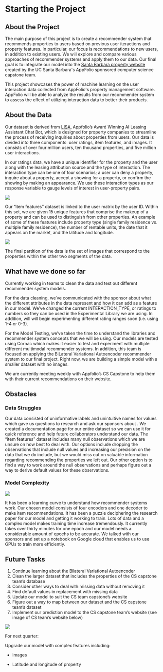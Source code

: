 # Starting the Project #

## About the Project ##

The main purpose of this project is to create a recommender system that recommends properties to users based on previous user iteractions and property features. In particular, our focus is recommendations to new users, in addition to existing users. We will explore and compare various approaches of recommender systems and apply them to our data. Our final goal is to integrate our model into the [Santa Barbara property website](https://realm-ucsb.herokuapp.com/) created by the UC Santa Barbara's AppFolio sponsored computer science capstone team. 

This project showcases the power of machine learning on the user interaction data collected from AppFolio's property management software. AppFolio will be able to analyze the results from our recommender system to assess the effect of utilizing interaction data to better their products.

## About the Data ##

Our dataset is derived from [LISA](https://www.google.com/url?q=https://www.appfolio.com/news/appFolio-launches-new-ai-leasing-assistant-and-utility-management-offerings&sa=D&source=docs&ust=1644542468101327&usg=AOvVaw0I_O2jmUD38PsniHSAt-e_), Appfolio’s Award Winning AI Leasing Assistant Chat Bot, which is designed for property companies to streamline the process of receiving inquiries about properties from users. Our data is divided into three components: user ratings, item features, and images. It consists of over four million users, ten thousand properties, and five million user interactions.

In our ratings data, we have a unique identifier for the property and the user along with the leasing attribution source and the type of interaction. The interaction type can be one of four scenarios; a user can deny a property, inquire about a property, accept a showing for a property, or confirm the showing by making an appearance. We use these interaction types as our response variable to gauge levels of interest in user-property pairs.

![](https://cdn.discordapp.com/attachments/927701734791458819/941495489126350858/Screen_Shot_2022-02-10_at_4.46.47_PM.png)

Our “item features” dataset is linked to the user matrix by the user ID. Within this set, we are given 15 unique features that comprise the makeup of a property and can be used to distinguish from other properties. An example of some of these features include property type (single family residence vs. multiple family residence), the number of rentable units, the date that it appears on the market, and the latitude and longitude.

![](https://cdn.discordapp.com/attachments/927701734791458819/941487837692452924/Screen_Shot_2022-02-10_at_4.16.14_PM.png)

The final partition of the data is the set of images that correspond to the properties within the other two segments of the data.


## What have we done so far ##

Currently working in teams to clean the data and test out different recommender system models. 

For the data cleaning, we’ve communicated with the sponsor about what the different attributes in the data represent and how it can add as a feature in our model. We’ve changed the current INTERACTION_TYPE, or ratings to numbers so they can be used in the Experimental Library we are using. In addition, will will begin experimenting different rating ranges soon (i.e. using 1-4 or 0-3). 

For the Model Testing, we’ve taken the time to understand the libraries and recommender system concepts that we will be using. Our models are tested using Cornac which makes it easier to test and experiment with multiple different multimodal recommender systems. In addition, this team is focused on applying the BiLateral Variational Autoencoder recommender system to our final project. Right now, we are building a simple model with a smaller dataset with no images. 

We are currently meeting weekly with Appfolio’s CS Capstone to help them with their current recommendations on their website.

## Obstacles ##

### Data Struggles

Our data consisted of uninformative labels and unintuitive names for values which gave us questions to research and ask our sponsors about . We created a documentation page for our entire dataset so we can use it for quick reference and help future collaborators understand our data. The “item features” dataset includes many null observations which we are unsure on how best to deal with. Our options include dropping the observations that include null values and increasing our precision on the data that we do include, but we would miss out on valuable information regarding recommending the properties we left out. Our other option is to find a way to work around the null observations and perhaps figure out a way to derive default values for these observations.

### Model Complexity

![](https://cdn.discordapp.com/attachments/927701734791458819/938995959747198986/Screen_Shot_2022-01-27_at_7.27.47_PM.png)

It has been a learning curve to understand how recommender systems work. Our chosen model consists of four encoders and one decoder to make item recommendations. It has been a puzzle deciphering the research paper for our model and getting it working to train. Lots of data and a complex model makes training time increase tremendously. It currently takes over thirty minutes for one epoch and our model needs a considerable amount of epochs to be accurate. We talked with our sponsors and set up a notebook on Google cloud that enables us to use GPUs to train more efficiently.


## Future Tasks ##

1. Continue learning about the Bilateral Variational Autoencoder
2. Clean the larger dataset that includes the properties of the CS capstone team’s database
3. Consider other ways to deal with missing data without removing it
4. Find default values in replacement with missing data
5. Update our model to suit the CS team capstone’s website
6. Figure out a way to map between our dataset and the CS capstone team’s dataset
7. Implement our prediction model to the CS capstone team’s website (see image of CS team’s website below)

![](https://cdn.discordapp.com/attachments/927701734791458819/938995930642915408/Screen_Shot_2022-02-03_at_6.10.44_PM.png)

For next quarter:

Upgrade our model with complex features including:

- Images

- Latitude and longitude of property

